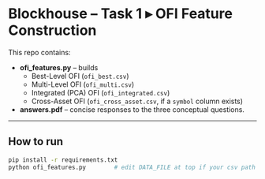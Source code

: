 # Blockhouse – Task 1  ▸  OFI Feature Construction

This repo contains:
* **ofi_features.py** – builds  
  * Best-Level OFI (`ofi_best.csv`)  
  * Multi-Level OFI (`ofi_multi.csv`)  
  * Integrated (PCA) OFI (`ofi_integrated.csv`)  
  * Cross-Asset OFI (`ofi_cross_asset.csv`, if a `symbol` column exists)
* **answers.pdf** – concise responses to the three conceptual questions.

---

## How to run

```bash
pip install -r requirements.txt
python ofi_features.py        # edit DATA_FILE at top if your csv path differs
